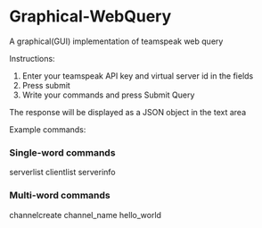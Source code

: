# Graphical-WebQuery
A graphical(GUI) implementation of teamspeak web query

Instructions:
1. Enter your teamspeak API key and virtual server id in the fields
2. Press submit
3. Write your commands and press Submit Query

The response will be displayed as a JSON object in the text area

Example commands:
### Single-word commands
serverlist
clientlist
serverinfo
### Multi-word commands
channelcreate channel_name hello_world
